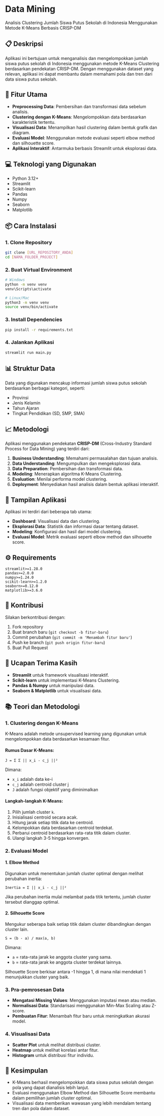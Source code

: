 # Data Mining
Analisis Clustering Jumlah Siswa Putus Sekolah di Indonesia Menggunakan Metode K-Means Berbasis CRISP-DM

## 📋 Deskripsi
Aplikasi ini bertujuan untuk menganalisis dan mengelompokkan jumlah siswa putus sekolah di Indonesia menggunakan metode K-Means Clustering berdasarkan pendekatan CRISP-DM. Dengan menggunakan dataset yang relevan, aplikasi ini dapat membantu dalam memahami pola dan tren dari data siswa putus sekolah.

## 🚀 Fitur Utama
- **Preprocessing Data**: Pembersihan dan transformasi data sebelum analisis.
- **Clustering dengan K-Means**: Mengelompokkan data berdasarkan karakteristik tertentu.
- **Visualisasi Data**: Menampilkan hasil clustering dalam bentuk grafik dan diagram.
- **Evaluasi Model**: Menggunakan metode evaluasi seperti elbow method dan silhouette score.
- **Aplikasi Interaktif**: Antarmuka berbasis Streamlit untuk eksplorasi data.

## 💻 Teknologi yang Digunakan
- Python 3.12+
- Streamlit
- Scikit-learn
- Pandas
- Numpy
- Seaborn
- Matplotlib

## 📦 Cara Instalasi

### 1. Clone Repository
```bash
git clone [URL_REPOSITORY_ANDA]
cd [NAMA_FOLDER_PROJECT]
```

### 2. Buat Virtual Environment
```bash
# Windows
python -m venv venv
venv\Scripts\activate

# Linux/Mac
python3 -m venv venv
source venv/bin/activate
```

### 3. Install Dependencies
```bash
pip install -r requirements.txt
```

### 4. Jalankan Aplikasi
```bash
streamlit run main.py
```

## 📊 Struktur Data
Data yang digunakan mencakup informasi jumlah siswa putus sekolah berdasarkan berbagai kategori, seperti:
- Provinsi
- Jenis Kelamin
- Tahun Ajaran
- Tingkat Pendidikan (SD, SMP, SMA)

## 📈 Metodologi
Aplikasi menggunakan pendekatan **CRISP-DM** (Cross-Industry Standard Process for Data Mining) yang terdiri dari:
1. **Business Understanding**: Memahami permasalahan dan tujuan analisis.
2. **Data Understanding**: Mengumpulkan dan mengeksplorasi data.
3. **Data Preparation**: Pembersihan dan transformasi data.
4. **Modeling**: Menerapkan algoritma K-Means Clustering.
5. **Evaluation**: Menilai performa model clustering.
6. **Deployment**: Menyediakan hasil analisis dalam bentuk aplikasi interaktif.

## 📱 Tampilan Aplikasi
Aplikasi ini terdiri dari beberapa tab utama:
- **Dashboard**: Visualisasi data dan clustering.
- **Eksplorasi Data**: Statistik dan informasi dasar tentang dataset.
- **Modeling**: Konfigurasi dan hasil dari model clustering.
- **Evaluasi Model**: Metrik evaluasi seperti elbow method dan silhouette score.

## ⚙️ Requirements
```
streamlit>=1.28.0
pandas>=2.0.0
numpy>=1.24.0
scikit-learn>=1.2.0
seaborn>=0.12.0
matplotlib>=3.6.0
```

## 🤝 Kontribusi
Silakan berkontribusi dengan:
1. Fork repository
2. Buat branch baru (`git checkout -b fitur-baru`)
3. Commit perubahan (`git commit -m 'Menambah fitur baru'`)
4. Push ke branch (`git push origin fitur-baru`)
5. Buat Pull Request

## 🙏 Ucapan Terima Kasih
- **Streamlit** untuk framework visualisasi interaktif.
- **Scikit-learn** untuk implementasi K-Means Clustering.
- **Pandas & Numpy** untuk manipulasi data.
- **Seaborn & Matplotlib** untuk visualisasi data.

## 📚 Teori dan Metodologi

### 1. Clustering dengan K-Means
K-Means adalah metode unsupervised learning yang digunakan untuk mengelompokkan data berdasarkan kesamaan fitur.

#### Rumus Dasar K-Means:
```
J = Σ Σ || x_i - c_j ||²
```
Dimana:
- `x_i` adalah data ke-i
- `c_j` adalah centroid cluster j
- `J` adalah fungsi objektif yang diminimalkan

#### Langkah-langkah K-Means:
1. Pilih jumlah cluster `k`.
2. Inisialisasi centroid secara acak.
3. Hitung jarak setiap titik data ke centroid.
4. Kelompokkan data berdasarkan centroid terdekat.
5. Perbarui centroid berdasarkan rata-rata titik dalam cluster.
6. Ulangi langkah 3-5 hingga konvergen.

### 2. Evaluasi Model

#### 1. Elbow Method
Digunakan untuk menentukan jumlah cluster optimal dengan melihat perubahan inertia:
```
Inertia = Σ || x_i - c_j ||²
```
Jika perubahan inertia mulai melambat pada titik tertentu, jumlah cluster tersebut dianggap optimal.

#### 2. Silhouette Score
Mengukur seberapa baik setiap titik dalam cluster dibandingkan dengan cluster lain.
```
S = (b - a) / max(a, b)
```
Dimana:
- `a` = rata-rata jarak ke anggota cluster yang sama.
- `b` = rata-rata jarak ke anggota cluster terdekat lainnya.

Silhouette Score berkisar antara -1 hingga 1, di mana nilai mendekati 1 menunjukkan cluster yang baik.

### 3. Pra-pemrosesan Data
- **Mengatasi Missing Values**: Menggunakan imputasi mean atau median.
- **Normalisasi Data**: Standarisasi menggunakan Min-Max Scaling atau Z-score.
- **Pembuatan Fitur**: Menambah fitur baru untuk meningkatkan akurasi model.

### 4. Visualisasi Data
- **Scatter Plot** untuk melihat distribusi cluster.
- **Heatmap** untuk melihat korelasi antar fitur.
- **Histogram** untuk distribusi fitur individu.

## 🎯 Kesimpulan
- K-Means berhasil mengelompokkan data siswa putus sekolah dengan pola yang dapat dianalisis lebih lanjut.
- Evaluasi menggunakan Elbow Method dan Silhouette Score membantu dalam pemilihan jumlah cluster optimal.
- Visualisasi data memberikan wawasan yang lebih mendalam tentang tren dan pola dalam dataset.
